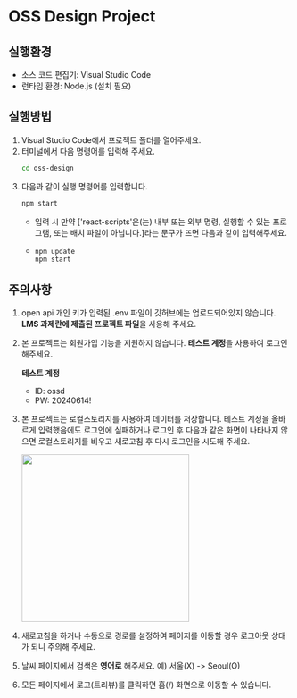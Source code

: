 # OSS Design Project

## 실행환경
- 소스 코드 편집기: Visual Studio Code
- 런타임 환경: Node.js (설치 필요)

## 실행방법
1. Visual Studio Code에서 프로젝트 폴더를 열어주세요.
2. 터미널에서 다음 명령어를 입력해 주세요.
   ```bash
   cd oss-design
   ```
3. 다음과 같이 실행 명령어를 입력합니다.
   ```bash
   npm start
   ```
   - 입력 시 만약 ['react-scripts'은(는) 내부 또는 외부 명령, 실행할 수 있는 프로그램, 또는 배치 파일이 아닙니다.]라는 문구가 뜨면 다음과 같이 입력해주세요.
   - 
      ```bash
      npm update
      npm start
      ```  

## 주의사항
1. open api 개인 키가 입력된 .env 파일이 깃허브에는 업로드되어있지 않습니다. **LMS 과제란에 제출된 프로젝트 파일**을 사용해 주세요.
2. 본 프로젝트는 회원가입 기능을 지원하지 않습니다. **테스트 계정**을 사용하여 로그인해주세요.

   **테스트 계정**
   - ID: ossd
   - PW: 20240614!

3. 본 프로젝트는 로컬스토리지를 사용하여 데이터를 저장합니다. 테스트 계정을 올바르게 입력했음에도 로그인에 실패하거나 로그인 후 다음과 같은 화면이 나타나지 않으면 로컬스토리지를 비우고 새로고침 후 다시 로그인을 시도해 주세요.

   <img src="https://github.com/JJyen/oss-design/assets/129050370/ee6e92d2-934b-495e-807a-21e5298bfe70" width="300" height="300"/>

5. 새로고침을 하거나 수동으로 경로를 설정하여 페이지를 이동할 경우 로그아웃 상태가 되니 주의해 주세요.
6. 날씨 페이지에서 검색은 **영어로** 해주세요. 예) 서울(X) -> Seoul(O)
7. 모든 페이지에서 로고(트리뷰)를 클릭하면 홈(/) 화면으로 이동할 수 있습니다.
